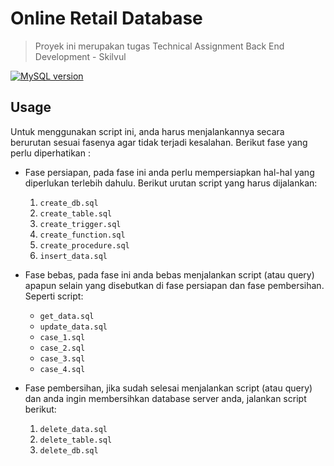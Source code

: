 # Online Retail Database

> Proyek ini merupakan tugas Technical Assignment Back End Development - Skilvul

[![MySQL version](https://img.shields.io/badge/MySQL-v.8.2.0-blue)](https://www.mysql.com/)

## Usage

Untuk menggunakan script ini, anda harus menjalankannya secara berurutan sesuai fasenya agar tidak terjadi kesalahan.
Berikut fase yang perlu diperhatikan :

- Fase persiapan, pada fase ini anda perlu mempersiapkan hal-hal yang diperlukan terlebih dahulu. Berikut urutan script yang harus dijalankan:
  1.  `create_db.sql`
  2.  `create_table.sql`
  3.  `create_trigger.sql`
  4.  `create_function.sql`
  5.  `create_procedure.sql`
  6.  `insert_data.sql`

- Fase bebas, pada fase ini anda bebas menjalankan script (atau query) apapun selain yang disebutkan di fase persiapan dan fase pembersihan. Seperti script:
  - `get_data.sql`
  - `update_data.sql`
  - `case_1.sql`
  - `case_2.sql`
  - `case_3.sql`
  - `case_4.sql`

- Fase pembersihan, jika sudah selesai menjalankan script (atau query) dan anda ingin membersihkan database server anda, jalankan script berikut:
  1.  `delete_data.sql`
  2.  `delete_table.sql`
  3.  `delete_db.sql`
